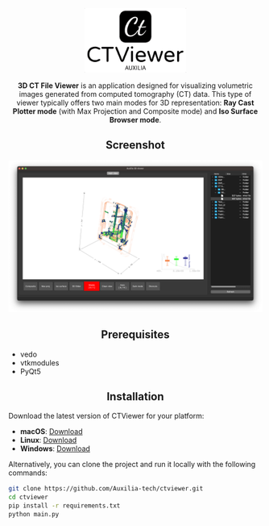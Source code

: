 <div align="center">
  <p>
      <img width="40%" src="icons/ctviewer.png" alt="CTViewer Banner"></a>
  </p>

**3D CT File Viewer** is an application designed for visualizing volumetric images generated from computed tomography (CT) data. This type of viewer typically offers two main modes for 3D representation: **Ray Cast Plotter mode** (with Max Projection and Composite mode) and **Iso Surface Browser mode**.
</div>

## <div align="center">Screenshot</div>

![Project Screenshot](images/Screenshot.png)

## <div align="center">Prerequisites</div>

- vedo
- vtkmodules
- PyQt5
  
## <div align="center">Installation</div>

Download the latest version of CTViewer for your platform:

- **macOS**: [Download](https://drive.google.com/file/d/1ckr-RRclwIbHn7qd3RRDXyP9J4OaAzdp/view?usp=sharing)
- **Linux**: [Download](#)
- **Windows**: [Download](#)

Alternatively, you can clone the project and run it locally with the following commands:

```bash
git clone https://github.com/Auxilia-tech/ctviewer.git
cd ctviewer
pip install -r requirements.txt
python main.py

